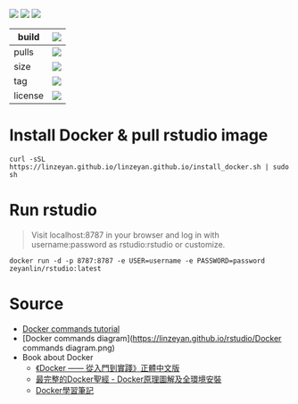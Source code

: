 ![](https://img.shields.io/badge/Rstudio-Server-blue.svg?style=plastic)
[![](https://img.shields.io/travis/linzeyan/rstudio.svg?style=plastic)](https://travis-ci.org/linzeyan/rstudio)
![](https://img.shields.io/docker/build/zeyanlin/rstudio.svg?style=plastic)


build | [![](https://img.shields.io/docker/automated/zeyanlin/rstudio.svg?style=plastic)](https://hub.docker.com/r/zeyanlin/rstudio/) 
-------------- | ------------
pulls |  ![](https://img.shields.io/docker/pulls/zeyanlin/rstudio.svg?style=plastic) 
size |  [![](https://images.microbadger.com/badges/image/zeyanlin/rstudio.svg)](https://microbadger.com/images/zeyanlin/rstudio) 
tag |  ![](https://images.microbadger.com/badges/version/zeyanlin/rstudio.svg) 
license |  ![](https://images.microbadger.com/badges/license/zeyanlin/rstudio.svg)

# Install Docker & pull rstudio image

    curl -sSL https://linzeyan.github.io/linzeyan.github.io/install_docker.sh | sudo sh
    
# Run rstudio

> Visit localhost:8787 in your browser and log in with username:password as rstudio:rstudio or customize.

    docker run -d -p 8787:8787 -e USER=username -e PASSWORD=password zeyanlin/rstudio:latest

# Source

* [Docker commands tutorial](https://github.com/linzeyan/rstudio/blob/master/01.docker_tutorial.md#常用的-docker-命令)
* [Docker commands diagram](https://linzeyan.github.io/rstudio/Docker commands diagram.png)
* Book about Docker
  * [《Docker —— 從入門到實踐》正體中文版](https://www.gitbook.com/book/philipzheng/docker_practice/details)
  - [最完整的Docker聖經 - Docker原理圖解及全環境安裝](https://www.gitbook.com/book/joshhu/docker_theory_install/details)
  - [Docker學習筆記](https://www.gitbook.com/book/peihsinsu/docker-note-book/details)
